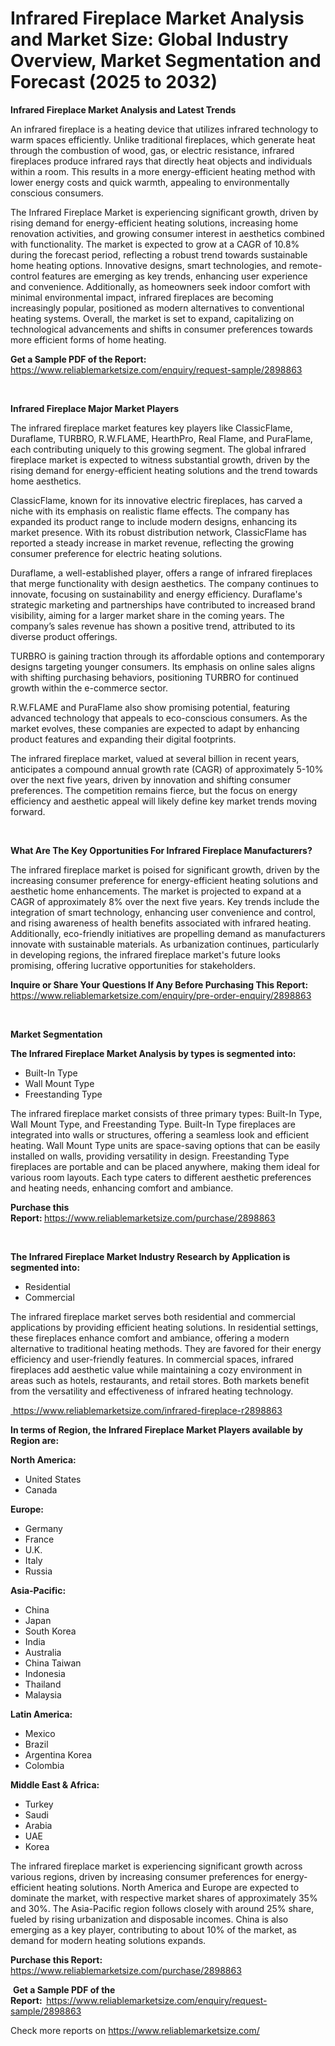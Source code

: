 <p><h1>Infrared Fireplace Market Analysis and Market Size: Global Industry Overview, Market Segmentation and Forecast (2025 to 2032)</h1></p><p><strong>Infrared Fireplace Market Analysis and Latest Trends</strong></p>
<p><p>An infrared fireplace is a heating device that utilizes infrared technology to warm spaces efficiently. Unlike traditional fireplaces, which generate heat through the combustion of wood, gas, or electric resistance, infrared fireplaces produce infrared rays that directly heat objects and individuals within a room. This results in a more energy-efficient heating method with lower energy costs and quick warmth, appealing to environmentally conscious consumers.</p><p>The Infrared Fireplace Market is experiencing significant growth, driven by rising demand for energy-efficient heating solutions, increasing home renovation activities, and growing consumer interest in aesthetics combined with functionality. The market is expected to grow at a CAGR of 10.8% during the forecast period, reflecting a robust trend towards sustainable home heating options. Innovative designs, smart technologies, and remote-control features are emerging as key trends, enhancing user experience and convenience. Additionally, as homeowners seek indoor comfort with minimal environmental impact, infrared fireplaces are becoming increasingly popular, positioned as modern alternatives to conventional heating systems. Overall, the market is set to expand, capitalizing on technological advancements and shifts in consumer preferences towards more efficient forms of home heating.</p></p>
<p><strong>Get a Sample PDF of the Report:&nbsp;</strong> <a href="https://www.reliablemarketsize.com/enquiry/request-sample/2898863?utm_campaign=3382&utm_medium=2&utm_source=Github&utm_content=ia&utm_term=15032025&utm_id=infrared-fireplace">https://www.reliablemarketsize.com/enquiry/request-sample/2898863</a></p>
<p>&nbsp;</p>
<p><strong>Infrared Fireplace Major Market Players</strong></p>
<p><p>The infrared fireplace market features key players like ClassicFlame, Duraflame, TURBRO, R.W.FLAME, HearthPro, Real Flame, and PuraFlame, each contributing uniquely to this growing segment. The global infrared fireplace market is expected to witness substantial growth, driven by the rising demand for energy-efficient heating solutions and the trend towards home aesthetics.</p><p>ClassicFlame, known for its innovative electric fireplaces, has carved a niche with its emphasis on realistic flame effects. The company has expanded its product range to include modern designs, enhancing its market presence. With its robust distribution network, ClassicFlame has reported a steady increase in market revenue, reflecting the growing consumer preference for electric heating solutions.</p><p>Duraflame, a well-established player, offers a range of infrared fireplaces that merge functionality with design aesthetics. The company continues to innovate, focusing on sustainability and energy efficiency. Duraflame's strategic marketing and partnerships have contributed to increased brand visibility, aiming for a larger market share in the coming years. The company’s sales revenue has shown a positive trend, attributed to its diverse product offerings.</p><p>TURBRO is gaining traction through its affordable options and contemporary designs targeting younger consumers. Its emphasis on online sales aligns with shifting purchasing behaviors, positioning TURBRO for continued growth within the e-commerce sector. </p><p>R.W.FLAME and PuraFlame also show promising potential, featuring advanced technology that appeals to eco-conscious consumers. As the market evolves, these companies are expected to adapt by enhancing product features and expanding their digital footprints.</p><p>The infrared fireplace market, valued at several billion in recent years, anticipates a compound annual growth rate (CAGR) of approximately 5-10% over the next five years, driven by innovation and shifting consumer preferences. The competition remains fierce, but the focus on energy efficiency and aesthetic appeal will likely define key market trends moving forward.</p></p>
<p>&nbsp;</p>
<p><strong>What Are The Key Opportunities For Infrared Fireplace Manufacturers?</strong></p>
<p><p>The infrared fireplace market is poised for significant growth, driven by the increasing consumer preference for energy-efficient heating solutions and aesthetic home enhancements. The market is projected to expand at a CAGR of approximately 8% over the next five years. Key trends include the integration of smart technology, enhancing user convenience and control, and rising awareness of health benefits associated with infrared heating. Additionally, eco-friendly initiatives are propelling demand as manufacturers innovate with sustainable materials. As urbanization continues, particularly in developing regions, the infrared fireplace market's future looks promising, offering lucrative opportunities for stakeholders.</p></p>
<p><strong>Inquire or Share Your Questions If Any Before Purchasing This Report:</strong> <a href="https://www.reliablemarketsize.com/enquiry/pre-order-enquiry/2898863?utm_campaign=3382&utm_medium=2&utm_source=Github&utm_content=ia&utm_term=15032025&utm_id=infrared-fireplace">https://www.reliablemarketsize.com/enquiry/pre-order-enquiry/2898863</a></p>
<p>&nbsp;</p>
<p><strong>Market Segmentation</strong></p>
<p><strong>The Infrared Fireplace Market Analysis by types is segmented into:</strong></p>
<p><ul><li>Built-In Type</li><li>Wall Mount Type</li><li>Freestanding Type</li></ul></p>
<p><p>The infrared fireplace market consists of three primary types: Built-In Type, Wall Mount Type, and Freestanding Type. Built-In Type fireplaces are integrated into walls or structures, offering a seamless look and efficient heating. Wall Mount Type units are space-saving options that can be easily installed on walls, providing versatility in design. Freestanding Type fireplaces are portable and can be placed anywhere, making them ideal for various room layouts. Each type caters to different aesthetic preferences and heating needs, enhancing comfort and ambiance.</p></p>
<p><strong>Purchase this Report:&nbsp;</strong><a href="https://www.reliablemarketsize.com/purchase/2898863?utm_campaign=3382&utm_medium=2&utm_source=Github&utm_content=ia&utm_term=15032025&utm_id=infrared-fireplace">https://www.reliablemarketsize.com/purchase/2898863</a></p>
<p>&nbsp;</p>
<p><strong>The Infrared Fireplace Market Industry Research by Application is segmented into:</strong></p>
<p><ul><li>Residential</li><li>Commercial</li></ul></p>
<p><p>The infrared fireplace market serves both residential and commercial applications by providing efficient heating solutions. In residential settings, these fireplaces enhance comfort and ambiance, offering a modern alternative to traditional heating methods. They are favored for their energy efficiency and user-friendly features. In commercial spaces, infrared fireplaces add aesthetic value while maintaining a cozy environment in areas such as hotels, restaurants, and retail stores. Both markets benefit from the versatility and effectiveness of infrared heating technology.</p></p>
<p><a href="https://www.reliablemarketsize.com/infrared-fireplace-r2898863?utm_campaign=3382&utm_medium=2&utm_source=Github&utm_content=ia&utm_term=15032025&utm_id=infrared-fireplace">&nbsp;https://www.reliablemarketsize.com/infrared-fireplace-r2898863</a></p>
<p><strong>In terms of Region, the Infrared Fireplace Market Players available by Region are:</strong></p>
<p>
    <p> <strong> North America: </strong>
        <ul>
            <li>United States</li>
            <li>Canada</li>
        </ul>
        </p> 
    <p> <strong> Europe: </strong>
        <ul>
            <li>Germany</li>
            <li>France</li>
            <li>U.K.</li>
            <li>Italy</li>
            <li>Russia</li>
        </ul>
        </p> 
    <p> <strong> Asia-Pacific: </strong>
        <ul>
            <li>China</li>
            <li>Japan</li>
            <li>South Korea</li>
            <li>India</li>
            <li>Australia</li>
            <li>China Taiwan</li>
            <li>Indonesia</li>
            <li>Thailand</li>
            <li>Malaysia</li>
        </ul>
        </p> 
    <p> <strong> Latin America: </strong>
        <ul>
            <li>Mexico</li>
            <li>Brazil</li>
            <li>Argentina Korea</li>
            <li>Colombia</li>
        </ul>
        </p> 
    <p> <strong> Middle East & Africa: </strong>
        <ul>
            <li>Turkey</li>
            <li>Saudi</li>
            <li>Arabia</li>
            <li>UAE</li>
            <li>Korea</li>
        </ul>
    </p>
    </p>
<p><p>The infrared fireplace market is experiencing significant growth across various regions, driven by increasing consumer preferences for energy-efficient heating solutions. North America and Europe are expected to dominate the market, with respective market shares of approximately 35% and 30%. The Asia-Pacific region follows closely with around 25% share, fueled by rising urbanization and disposable incomes. China is also emerging as a key player, contributing to about 10% of the market, as demand for modern heating solutions expands.</p></p>
<p><strong>Purchase this Report: </strong><a href="https://www.reliablemarketsize.com/purchase/2898863?utm_campaign=3382&utm_medium=2&utm_source=Github&utm_content=ia&utm_term=15032025&utm_id=infrared-fireplace">https://www.reliablemarketsize.com/purchase/2898863</a></p>
<p>&nbsp;<strong>Get a Sample PDF of the Report:&nbsp;&nbsp;</strong><a href="https://www.reliablemarketsize.com/enquiry/request-sample/2898863?utm_campaign=3382&utm_medium=2&utm_source=Github&utm_content=ia&utm_term=15032025&utm_id=infrared-fireplace">https://www.reliablemarketsize.com/enquiry/request-sample/2898863</a></p>
<p><strong></strong></p>
<p>Check more reports on <a href="https://www.reliablemarketsize.com/?utm_campaign=3382&utm_medium=2&utm_source=Github&utm_content=ia&utm_term=15032025&utm_id=infrared-fireplace">https://www.reliablemarketsize.com/</a></p>